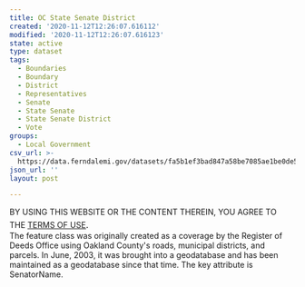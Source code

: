 ```yaml
---
title: OC State Senate District
created: '2020-11-12T12:26:07.616112'
modified: '2020-11-12T12:26:07.616123'
state: active
type: dataset
tags:
  - Boundaries
  - Boundary
  - District
  - Representatives
  - Senate
  - State Senate
  - State Senate District
  - Vote
groups:
  - Local Government
csv_url: >-
  https://data.ferndalemi.gov/datasets/fa5b1ef3bad847a58be7085ae1be0de5_5.csv?outSR=%7B%22latestWkid%22%3A3857%2C%22wkid%22%3A102100%7D
json_url: ''
layout: post

---
```

BY USING THIS WEBSITE OR THE CONTENT THEREIN, YOU AGREE TO THE <u><a href='https://www.oakgov.com/open-data-terms'>TERMS OF USE</a></u><span style='font-family: &quot;Avenir Next W01&quot;, &quot;Avenir Next W00&quot;, &quot;Avenir Next&quot;, Avenir, &quot;Helvetica Neue&quot;, Helvetica, Arial, sans-serif; font-size: 17px;'>. </span><span style='font-family: &quot;Avenir Next W01&quot;, &quot;Avenir Next W00&quot;, &quot;Avenir Next&quot;, Avenir, &quot;Helvetica Neue&quot;, Helvetica, Arial, sans-serif; font-size: 17px;'><br /></span>The feature class was originally created as a coverage by the Register of Deeds Office using Oakland County's roads, municipal districts, and parcels. In June, 2003, it was brought into a geodatabase and has been maintained as a geodatabase since that time. The key attribute is SenatorName.
